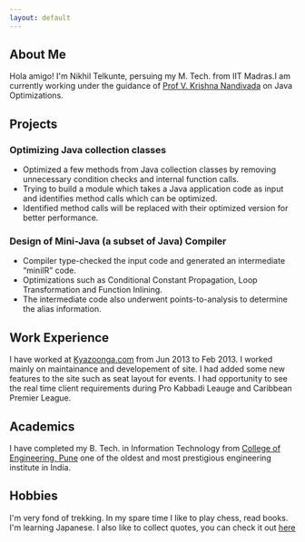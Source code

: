 ```yaml
---
layout: default
---
```

## About Me
Hola amigo! I'm Nikhil Telkunte, persuing my M. Tech. from IIT Madras.I am currently working under the guidance of [Prof V. Krishna Nandivada](http://www.cse.iitm.ac.in/~krishna/) on Java Optimizations. 

## Projects
### Optimizing Java collection classes
- Optimized a few methods from Java collection classes by removing unnecessary condition checks and internal function
calls.
- Trying to build a module which takes a Java application code as input and identifies method calls which can be
optimized.
- Identified method calls will be replaced with their optimized version for better performance.

### Design of Mini-Java (a subset of Java) Compiler
- Compiler type-checked the input code and generated an intermediate “miniIR” code.
- Optimizations such as Conditional Constant Propagation, Loop Transformation and Function Inlining.
- The intermediate code also underwent points-to-analysis to determine the alias information.

## Work Experience
I have worked at [Kyazoonga.com](http://www.kyazoonga.com/) from Jun 2013 to Feb 2013. I worked mainly on maintainance and
developement of site. I had added some new features to the site such as seat layout for events. I had opportunity to see the real time client requirements during Pro Kabbadi Leauge and Caribbean Premier League. 

## Academics
I have completed my B. Tech. in Information Technology from [College of Engineering, Pune](http://www.coep.org.in/about/history) one of the oldest and most prestigious engineering institute in India.

## Hobbies
I'm very fond of trekking. In my spare time I like to play chess, read books. I'm learning Japanese.
I also like to collect quotes, you can check it out [here](/quotes.md)
